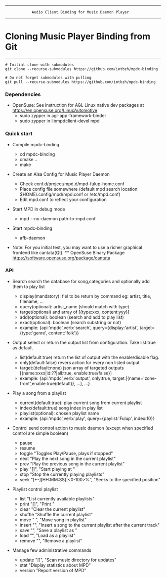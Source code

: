------------------------------------------------------------------------
                Audio Client Binding for Music Daemon Player
------------------------------------------------------------------------

# Cloning Music Player Binding from Git
-------------------------------------------------------

```
# Initial clone with submodules
git clone --recurse-submodules https://github.com/iotbzh/mpdc-binding

# Do not forget submodules with pulling
git pull --recurse-submodules https://github.com/iotbzh/mpdc-binding
```

### Dependencies

 * OpenSuse: See instruction for AGL Linux native dev packages at https://en.opensuse.org/LinuxAutomotive
    * sudo zypper in agl-app-framework-binder
    * sudo zypper in libmpdclient-devel mpd


### Quick start

 * Compile mpdc-binding
   * cd  mpdc-binding
   * cmake ..
   * make
 * Create an Alsa Config for Music Player Daemon
   * Check conf.d/project/mpd.d/mpd-fulup-home.conf
   * Place config file somewhere (default mpd search location $HOME/.config/mpd/mpd.conf or /etc/mpd.conf)
   * Edit mpd.conf to reflect your configuration
 * Start MPD in debug mode
   * mpd --no-daemon path-to-mpd.conf
 * Start mpdc-binding
   * afb-daemon 

 * Note: For you initial test, you may want to use a richer graphical frontend like cantata(Qt).
    ** OpenSuse Binary Package https://software.opensuse.org/package/cantata

### API

 * Search search the database for song,categories and optionally add them to play list
    * display(mandatory): fiel to be return by command eg: artist, title, filename, ...
    * query(optional): artist_name (should match with type)
    * target(optional) and array of [{type:xxx, content:yyy}]
    * add(optional): boolean (search and add to play list)
    * exact(optional): boolean (search substring or not)
    * example:  {api:'mpdc',verb:'search', query={display:'artist', target={type:'genre', content:'folk'}}

 * Output select or return the output list from configuration. Take list:true as default
    * list(default:true) return the list of output with the enable/disable flag.
    * only(default:false) revers action for every non listed output
    * target:(default:none) json array of targeted outputs [{name:xxxx|id:??|all:true, enable:true/false}]
    * example: {api:'mpdc',verb:'output', only:true, target:[{name='zone-front',enable:true(default)}, ...], ...}
 
 * Play a song from a playlist
    * current(default:true): play current song from current playlist
    * index(default:true) song index in play list
    * playlist(optional): chosen playlist name
    * example:  {api:'mpdc',verb:'play', query={paylist:'Fulup', index:10}}

 * Control send control action to music daemon (except when specified control are simple boolean)
    * pause
    * resume
    * toggle "Toggles Play/Pause, plays if stopped"
    * next "Play the next song in the current playlist"
    * prev "Play the previous song in the current playlist"
    * play "[<position>]", "Start playing at <position>"
    * stop "Stop the currently playing playlists"
    * seek "[+-][HH:MM:SS]|<0-100>%", "Seeks to the specified position"

  * Playlist control playlist
    * list  "List currently available playlists"
    * print "[<playlist>]", "Print <playlist>"
    * clear "Clear the current playlist"
    * shuffle "Shuffle the current playlist"
    * move "<from> <to>", "Move song in playlist"
    * insert "<uri>", "Insert a song to the current playlist after the current track"
    * save "<file>", "Save a playlist as <file>"
    * load "<file>", "Load <file> as a playlist"
    * remove "<file>", "Remove a playlist"

  * Manage few administrative commands
    * update "[<path>]", "Scan music directory for updates"
    * stat "Display statistics about MPD"
    * version "Report version of MPD"
    



 

 